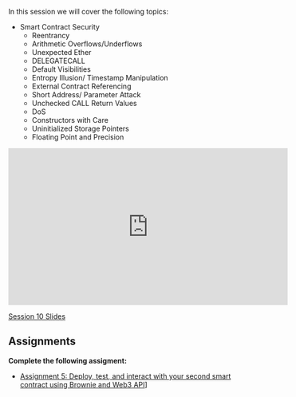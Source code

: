 In this session we will cover the following topics:

- Smart Contract Security
  - Reentrancy
  - Arithmetic Overflows/Underflows
  - Unexpected Ether
  - DELEGATECALL
  - Default Visibilities
  - Entropy Illusion/ Timestamp Manipulation
  - External Contract Referencing
  - Short Address/ Parameter Attack
  - Unchecked CALL Return Values
  - DoS
  - Constructors with Care
  - Uninitialized Storage Pointers
  - Floating Point and Precision

<iframe width="560" height="315" src="https://www.youtube.com/embed/QVINWzg9qC4" title="YouTube video player" frameborder="0" allow="accelerometer; autoplay; clipboard-write; encrypted-media; gyroscope; picture-in-picture; web-share" allowfullscreen></iframe>

[Session 10 Slides](https://docs.google.com/presentation/d/1K3YiyoUXbCaUg1Gs5iYEvgPnW7J-wHN5IvU7mAWz1tg/edit#slide=id.p2)

## Assignments
**Complete the following assigment:** 

- [Assignment 5: Deploy, test, and interact with your second smart contract using Brownie and Web3 API](https://docs.google.com/document/d/1p_YjIer6a7RQbg52WfXRvHHUNQnSEzxN/edit)] 